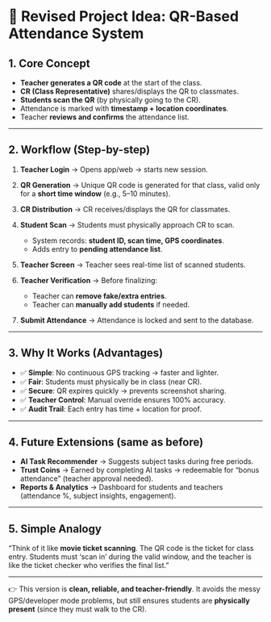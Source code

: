 # 🔹 Revised Project Idea: QR-Based Attendance System

## 1. Core Concept

* **Teacher generates a QR code** at the start of the class.
* **CR (Class Representative)** shares/displays the QR to classmates.
* **Students scan the QR** (by physically going to the CR).
* Attendance is marked with **timestamp + location coordinates**.
* Teacher **reviews and confirms** the attendance list.

---

## 2. Workflow (Step-by-step)

1. **Teacher Login** → Opens app/web → starts new session.
2. **QR Generation** → Unique QR code is generated for that class, valid only for a **short time window** (e.g., 5–10 minutes).
3. **CR Distribution** → CR receives/displays the QR for classmates.
4. **Student Scan** → Students must physically approach CR to scan.

   * System records: **student ID, scan time, GPS coordinates**.
   * Adds entry to **pending attendance list**.
5. **Teacher Screen** → Teacher sees real-time list of scanned students.
6. **Teacher Verification** → Before finalizing:

   * Teacher can **remove fake/extra entries**.
   * Teacher can **manually add students** if needed.
7. **Submit Attendance** → Attendance is locked and sent to the database.

---

## 3. Why It Works (Advantages)

* ✅ **Simple**: No continuous GPS tracking → faster and lighter.
* ✅ **Fair**: Students must physically be in class (near CR).
* ✅ **Secure**: QR expires quickly → prevents screenshot sharing.
* ✅ **Teacher Control**: Manual override ensures 100% accuracy.
* ✅ **Audit Trail**: Each entry has time + location for proof.

---

## 4. Future Extensions (same as before)

* **AI Task Recommender** → Suggests subject tasks during free periods.
* **Trust Coins** → Earned by completing AI tasks → redeemable for “bonus attendance” (teacher approval needed).
* **Reports & Analytics** → Dashboard for students and teachers (attendance %, subject insights, engagement).

---

## 5. Simple Analogy

“Think of it like **movie ticket scanning**. The QR code is the ticket for class entry. Students must ‘scan in’ during the valid window, and the teacher is like the ticket checker who verifies the final list.”

---

👉 This version is **clean, reliable, and teacher-friendly**.
It avoids the messy GPS/developer mode problems, but still ensures students are **physically present** (since they must walk to the CR).
